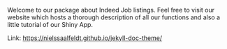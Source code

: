 Welcome to our package about Indeed Job listings.
Feel free to visit our website which hosts a thorough description of all our functions and also a little tutorial of our Shiny App.

Link: https://nielssaalfeldt.github.io/jekyll-doc-theme/
